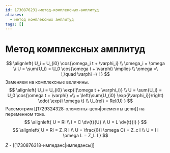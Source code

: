 ```yaml
---
id: 1730876231-метод-комплексных-амплитуд
aliases:
  - метод комплексных амплитуд
tags: []
---
```


# Метод комплексных амплитуд
$$
\alignleft{
U_i = U_{i0} \cos{\omega_i t + \varphi_i} \\
\omega_i = \omega \\
U = \sum{U_i} = U_0 \cos{\omega t + \varphi} \implies \\
\omega =\ !,\quad \varphi =\ !
}
$$
Заменяем на комплексные величины.
$$
\alignleft{
U_i = U_{i0} \exp{i(\omega t + \varphi_i)} \\
U = \sum{U_i} = U_0 \cos{\omega t + \varphi} =\\
= \left(\sum{U_{i0} \exp{i\varphi_i}}\right) \cdot \exp{i \omega t} \\
U_{rel} = Rel(U)
}
$$
Рассмотрим [[1729324328-элементы-цепи|элементы цепи]] на переменном токе.
$$
\alignleft{
U = RI \\
I = C \dv{t}{U} \\
U = L \dv{t}{I}
}
$$
$$
\alignleft{
U = RI = Z_R I \\
U = \frac{I}{i \omega C} = Z_c I \\
U = I i \omega L = Z_L I
}
$$

$Z$ - [[1730876318-импеданс|импедансы]]
